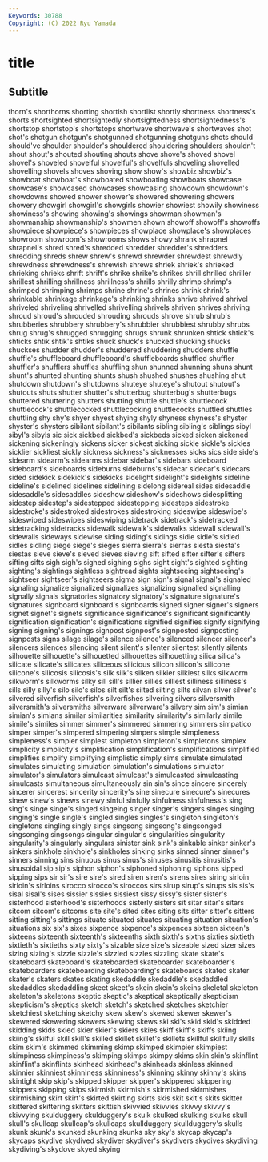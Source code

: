 ```yaml
---
Keywords: 30788
Copyright: (C) 2022 Ryu Yamada
---
```



# title

## Subtitle
thorn's
shorthorns shorting shortish shortlist shortly shortness shortness's shorts shortsighted shortsightedly
shortsightedness shortsightedness's shortstop shortstop's shortstops shortwave shortwave's shortwaves shot shot's
shotgun shotgun's shotgunned shotgunning shotguns shots should should've shoulder shoulder's
shouldered shouldering shoulders shouldn't shout shout's shouted shouting shouts shove
shove's shoved shovel shovel's shoveled shovelful shovelful's shovelfuls shoveling shovelled
shovelling shovels shoves shoving show show's showbiz showbiz's showboat showboat's
showboated showboating showboats showcase showcase's showcased showcases showcasing showdown showdown's
showdowns showed shower shower's showered showering showers showery showgirl showgirl's
showgirls showier showiest showily showiness showiness's showing showing's showings showman
showman's showmanship showmanship's showmen shown showoff showoff's showoffs showpiece showpiece's
showpieces showplace showplace's showplaces showroom showroom's showrooms shows showy shrank
shrapnel shrapnel's shred shred's shredded shredder shredder's shredders shredding shreds
shrew shrew's shrewd shrewder shrewdest shrewdly shrewdness shrewdness's shrewish shrews
shriek shriek's shrieked shrieking shrieks shrift shrift's shrike shrike's shrikes
shrill shrilled shriller shrillest shrilling shrillness shrillness's shrills shrilly shrimp
shrimp's shrimped shrimping shrimps shrine shrine's shrines shrink shrink's shrinkable
shrinkage shrinkage's shrinking shrinks shrive shrived shrivel shriveled shriveling shrivelled
shrivelling shrivels shriven shrives shriving shroud shroud's shrouded shrouding shrouds
shrove shrub shrub's shrubberies shrubbery shrubbery's shrubbier shrubbiest shrubby shrubs
shrug shrug's shrugged shrugging shrugs shrunk shrunken shtick shtick's shticks
shtik shtik's shtiks shuck shuck's shucked shucking shucks shuckses shudder
shudder's shuddered shuddering shudders shuffle shuffle's shuffleboard shuffleboard's shuffleboards shuffled
shuffler shuffler's shufflers shuffles shuffling shun shunned shunning shuns shunt
shunt's shunted shunting shunts shush shushed shushes shushing shut shutdown
shutdown's shutdowns shuteye shuteye's shutout shutout's shutouts shuts shutter shutter's
shutterbug shutterbug's shutterbugs shuttered shuttering shutters shutting shuttle shuttle's shuttlecock
shuttlecock's shuttlecocked shuttlecocking shuttlecocks shuttled shuttles shuttling shy shy's shyer
shyest shying shyly shyness shyness's shyster shyster's shysters sibilant sibilant's
sibilants sibling sibling's siblings sibyl sibyl's sibyls sic sick sickbed
sickbed's sickbeds sicked sicken sickened sickening sickeningly sickens sicker sickest
sicking sickle sickle's sickles sicklier sickliest sickly sickness sickness's sicknesses
sicks sics side side's sidearm sidearm's sidearms sidebar sidebar's sidebars
sideboard sideboard's sideboards sideburns sideburns's sidecar sidecar's sidecars sided sidekick
sidekick's sidekicks sidelight sidelight's sidelights sideline sideline's sidelined sidelines sidelining
sidelong sidereal sides sidesaddle sidesaddle's sidesaddles sideshow sideshow's sideshows sidesplitting
sidestep sidestep's sidestepped sidestepping sidesteps sidestroke sidestroke's sidestroked sidestrokes sidestroking
sideswipe sideswipe's sideswiped sideswipes sideswiping sidetrack sidetrack's sidetracked sidetracking sidetracks
sidewalk sidewalk's sidewalks sidewall sidewall's sidewalls sideways sidewise siding siding's
sidings sidle sidle's sidled sidles sidling siege siege's sieges sierra
sierra's sierras siesta siesta's siestas sieve sieve's sieved sieves sieving
sift sifted sifter sifter's sifters sifting sifts sigh sigh's sighed
sighing sighs sight sight's sighted sighting sighting's sightings sightless sightread
sights sightseeing sightseeing's sightseer sightseer's sightseers sigma sign sign's signal
signal's signaled signaling signalize signalized signalizes signalizing signalled signalling signally
signals signatories signatory signatory's signature signature's signatures signboard signboard's signboards
signed signer signer's signers signet signet's signets significance significance's significant
significantly signification signification's significations signified signifies signify signifying signing signing's
signings signpost signpost's signposted signposting signposts signs silage silage's silence
silence's silenced silencer silencer's silencers silences silencing silent silent's silenter
silentest silently silents silhouette silhouette's silhouetted silhouettes silhouetting silica silica's
silicate silicate's silicates siliceous silicious silicon silicon's silicone silicone's silicosis
silicosis's silk silk's silken silkier silkiest silks silkworm silkworm's silkworms
silky sill sill's sillier sillies silliest silliness silliness's sills silly
silly's silo silo's silos silt silt's silted silting silts silvan
silver silver's silvered silverfish silverfish's silverfishes silvering silvers silversmith silversmith's
silversmiths silverware silverware's silvery sim sim's simian simian's simians similar
similarities similarity similarity's similarly simile simile's similes simmer simmer's simmered
simmering simmers simpatico simper simper's simpered simpering simpers simple simpleness
simpleness's simpler simplest simpleton simpleton's simpletons simplex simplicity simplicity's simplification
simplification's simplifications simplified simplifies simplify simplifying simplistic simply sims simulate
simulated simulates simulating simulation simulation's simulations simulator simulator's simulators simulcast
simulcast's simulcasted simulcasting simulcasts simultaneous simultaneously sin sin's since sincere
sincerely sincerer sincerest sincerity sincerity's sine sinecure sinecure's sinecures sinew
sinew's sinews sinewy sinful sinfully sinfulness sinfulness's sing sing's singe
singe's singed singeing singer singer's singers singes singing singing's single
single's singled singles singles's singleton singleton's singletons singling singly sings
singsong singsong's singsonged singsonging singsongs singular singular's singularities singularity singularity's
singularly singulars sinister sink sink's sinkable sinker sinker's sinkers sinkhole
sinkhole's sinkholes sinking sinks sinned sinner sinner's sinners sinning sins
sinuous sinus sinus's sinuses sinusitis sinusitis's sinusoidal sip sip's siphon
siphon's siphoned siphoning siphons sipped sipping sips sir sir's sire
sire's sired siren siren's sirens sires siring sirloin sirloin's sirloins
sirocco sirocco's siroccos sirs sirup sirup's sirups sis sis's sisal
sisal's sises sissier sissies sissiest sissy sissy's sister sister's sisterhood
sisterhood's sisterhoods sisterly sisters sit sitar sitar's sitars sitcom sitcom's
sitcoms site site's sited sites siting sits sitter sitter's sitters
sitting sitting's sittings situate situated situates situating situation situation's situations
six six's sixes sixpence sixpence's sixpences sixteen sixteen's sixteens sixteenth
sixteenth's sixteenths sixth sixth's sixths sixties sixtieth sixtieth's sixtieths sixty
sixty's sizable size size's sizeable sized sizer sizes sizing sizing's
sizzle sizzle's sizzled sizzles sizzling skate skate's skateboard skateboard's skateboarded
skateboarder skateboarder's skateboarders skateboarding skateboarding's skateboards skated skater skater's skaters
skates skating skedaddle skedaddle's skedaddled skedaddles skedaddling skeet skeet's skein
skein's skeins skeletal skeleton skeleton's skeletons skeptic skeptic's skeptical skeptically
skepticism skepticism's skeptics sketch sketch's sketched sketches sketchier sketchiest sketching
sketchy skew skew's skewed skewer skewer's skewered skewering skewers skewing
skews ski ski's skid skid's skidded skidding skids skied skier
skier's skiers skies skiff skiff's skiffs skiing skiing's skilful skill
skill's skilled skillet skillet's skillets skillful skillfully skills skim skim's
skimmed skimming skimp skimped skimpier skimpiest skimpiness skimpiness's skimping skimps
skimpy skims skin skin's skinflint skinflint's skinflints skinhead skinhead's skinheads
skinless skinned skinnier skinniest skinniness skinniness's skinning skinny skinny's skins
skintight skip skip's skipped skipper skipper's skippered skippering skippers skipping
skips skirmish skirmish's skirmished skirmishes skirmishing skirt skirt's skirted skirting
skirts skis skit skit's skits skitter skittered skittering skitters skittish
skivvied skivvies skivvy skivvy's skivvying skulduggery skulduggery's skulk skulked skulking
skulks skull skull's skullcap skullcap's skullcaps skullduggery skullduggery's skulls skunk
skunk's skunked skunking skunks sky sky's skycap skycap's skycaps skydive
skydived skydiver skydiver's skydivers skydives skydiving skydiving's skydove skyed skying
